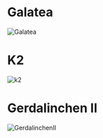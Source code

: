 ---
---

# Galatea

![Galatea](https://drive.google.com/uc?id=0BwM7XYhFgK7oYUppM2VhQndFakk)

# K2

![k2](https://drive.google.com/uc?id=0BwM7XYhFgK7obWxqVGNvdlg0QjA)

# Gerdalinchen II

![GerdalinchenII](https://drive.google.com/uc?id=0BwM7XYhFgK7oU3JEbVlsQ2pEZGc)
